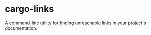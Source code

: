 # cargo-links

<!-- [![Build Status](https://travis-ci.org/epwalsh/cargo-links.svg?branch=master)](https://travis-ci.org/epwalsh/cargo-links) [![Latest version](https://img.shields.io/crates/v/cargo-links.svg)](https://crates.io/crates/cargo-links) ![License](https://img.shields.io/crates/l/cargo-links.svg) -->

<!-- [foo](foo) -->
<!-- [foo](https://foo.com) -->
<!-- [foo](https://vinny.structurely.com) -->
<!-- [foo](https://vinny.development.structurely.com/slack/command) -->
<!-- [foo](https://vinny.development.structurely.com/slack/fudge) -->

A command-line utility for finding unreachable links in your project's documentation.
